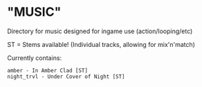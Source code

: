 # "MUSIC"
Directory for music designed for ingame use (action/looping/etc)

ST = Stems available! (Individual tracks, allowing for mix'n'match)

Currently contains:

	amber - In Amber Clad [ST]
	night_trvl - Under Cover of Night [ST]
